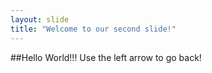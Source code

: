 ```yaml
---
layout: slide
title: "Welcome to our second slide!"
---
```

##Hello World!!!
Use the left arrow to go back!

